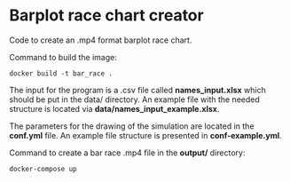 # Barplot race chart creator

Code to create an .mp4 format barplot race chart. 

Command to build the image:

```
docker build -t bar_race .
```

The input for the program is a .csv file called **names_input.xlsx** which should be put in the data/ directory. An example file with the needed structure is located via **data/names_input_example.xlsx**.

The parameters for the drawing of the simulation are located in the **conf.yml** file. An example file structure is presented in **conf-example.yml**.

Command to create a bar race .mp4 file in the **output/** directory:

```
docker-compose up
```
